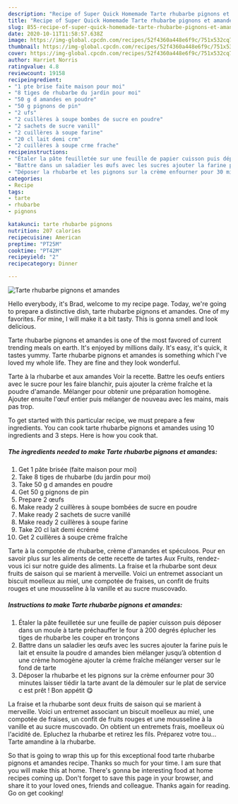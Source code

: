 ```yaml
---
description: "Recipe of Super Quick Homemade Tarte rhubarbe pignons et amandes"
title: "Recipe of Super Quick Homemade Tarte rhubarbe pignons et amandes"
slug: 855-recipe-of-super-quick-homemade-tarte-rhubarbe-pignons-et-amandes
date: 2020-10-11T11:58:57.638Z
image: https://img-global.cpcdn.com/recipes/52f4360a448e6f9c/751x532cq70/tarte-rhubarbe-pignons-et-amandes-photo-principale-de-la-recette.jpg
thumbnail: https://img-global.cpcdn.com/recipes/52f4360a448e6f9c/751x532cq70/tarte-rhubarbe-pignons-et-amandes-photo-principale-de-la-recette.jpg
cover: https://img-global.cpcdn.com/recipes/52f4360a448e6f9c/751x532cq70/tarte-rhubarbe-pignons-et-amandes-photo-principale-de-la-recette.jpg
author: Harriet Norris
ratingvalue: 4.8
reviewcount: 19158
recipeingredient:
- "1 pte brise faite maison pour moi"
- "8 tiges de rhubarbe du jardin pour moi"
- "50 g d amandes en poudre"
- "50 g pignons de pin"
- "2 ufs"
- "2 cuillères à soupe bombes de sucre en poudre"
- "2 sachets de sucre vanill"
- "2 cuillères à soupe farine"
- "20 cl lait demi crm"
- "2 cuillères à soupe crme frache"
recipeinstructions:
- "Étaler la pâte feuilletée sur une feuille de papier cuisson puis déposer dans un moule à tarte préchauffer le four à 200 degrés éplucher les tiges de rhubarbe les couper en tronçons"
- "Battre dans un saladier les œufs avec les sucres ajouter la farine puis le lait et ensuite la poudre d amandes bien mélanger jusqu’à obtention d une crème homogène ajouter la crème fraîche mélanger verser sur le fond de tarte"
- "Déposer la rhubarbe et les pignons sur la crème enfourner pour 30 minutes laisser tiédir la tarte avant de la démouler sur le plat de service c est prêt ! Bon appétit 😋"
categories:
- Recipe
tags:
- tarte
- rhubarbe
- pignons

katakunci: tarte rhubarbe pignons 
nutrition: 207 calories
recipecuisine: American
preptime: "PT25M"
cooktime: "PT42M"
recipeyield: "2"
recipecategory: Dinner

---
```



![Tarte rhubarbe pignons et amandes](https://img-global.cpcdn.com/recipes/52f4360a448e6f9c/751x532cq70/tarte-rhubarbe-pignons-et-amandes-photo-principale-de-la-recette.jpg)

Hello everybody, it's Brad, welcome to my recipe page. Today, we're going to prepare a distinctive dish, tarte rhubarbe pignons et amandes. One of my favorites. For mine, I will make it a bit tasty. This is gonna smell and look delicious.

Tarte rhubarbe pignons et amandes is one of the most favored of current trending meals on earth. It's enjoyed by millions daily. It's easy, it's quick, it tastes yummy. Tarte rhubarbe pignons et amandes is something which I've loved my whole life. They are fine and they look wonderful.

Tarte à la rhubarbe et aux amandes Voir la recette. Battre les oeufs entiers avec le sucre pour les faire blanchir, puis ajouter la crème fraîche et la poudre d&#39;amande. Mélanger pour obtenir une préparation homogène. Ajouter ensuite l&#39;œuf entier puis mélanger de nouveau avec les mains, mais pas trop.


To get started with this particular recipe, we must prepare a few ingredients. You can cook tarte rhubarbe pignons et amandes using 10 ingredients and 3 steps. Here is how you cook that.

<!--inarticleads1-->

##### The ingredients needed to make Tarte rhubarbe pignons et amandes:

1. Get 1 pâte brisée (faite maison pour moi)
1. Take 8 tiges de rhubarbe (du jardin pour moi)
1. Take 50 g d amandes en poudre
1. Get 50 g pignons de pin
1. Prepare 2 œufs
1. Make ready 2 cuillères à soupe bombées de sucre en poudre
1. Make ready 2 sachets de sucre vanillé
1. Make ready 2 cuillères à soupe farine
1. Take 20 cl lait demi écrémé
1. Get 2 cuillères à soupe crème fraîche


Tarte à la compotée de rhubarbe, crème d&#39;amandes et spéculoos. Pour en savoir plus sur les aliments de cette recette de tartes Aux Fruits, rendez-vous ici sur notre guide des aliments. La fraise et la rhubarbe sont deux fruits de saison qui se marient à merveille. Voici un entremet associant un biscuit moelleux au miel, une compotée de fraises, un confit de fruits rouges et une mousseline à la vanille et au sucre muscovado. 

<!--inarticleads2-->

##### Instructions to make Tarte rhubarbe pignons et amandes:

1. Étaler la pâte feuilletée sur une feuille de papier cuisson puis déposer dans un moule à tarte préchauffer le four à 200 degrés éplucher les tiges de rhubarbe les couper en tronçons
1. Battre dans un saladier les œufs avec les sucres ajouter la farine puis le lait et ensuite la poudre d amandes bien mélanger jusqu’à obtention d une crème homogène ajouter la crème fraîche mélanger verser sur le fond de tarte
1. Déposer la rhubarbe et les pignons sur la crème enfourner pour 30 minutes laisser tiédir la tarte avant de la démouler sur le plat de service c est prêt ! Bon appétit 😋


La fraise et la rhubarbe sont deux fruits de saison qui se marient à merveille. Voici un entremet associant un biscuit moelleux au miel, une compotée de fraises, un confit de fruits rouges et une mousseline à la vanille et au sucre muscovado. On obtient un entremets frais, moelleux où l&#39;acidité de. Epluchez la rhubarbe et retirez les fils. Préparez votre tou… Tarte amandine à la rhubarbe. 

So that is going to wrap this up for this exceptional food tarte rhubarbe pignons et amandes recipe. Thanks so much for your time. I am sure that you will make this at home. There's gonna be interesting food at home recipes coming up. Don't forget to save this page in your browser, and share it to your loved ones, friends and colleague. Thanks again for reading. Go on get cooking!
